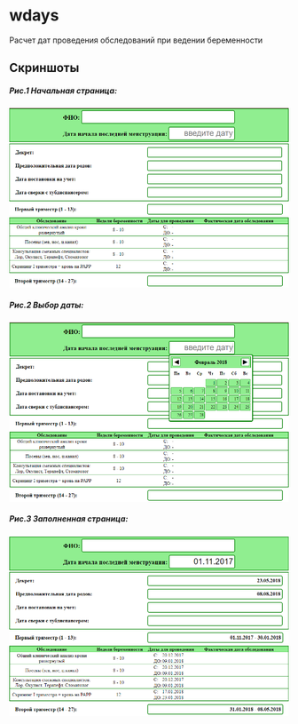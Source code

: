 # wdays
Расчет дат проведения обследований при ведении беременности

## Скриншоты
##### Рис.1 Начальная страница:
![Начальная страница](./screenshoots/interface.png "Начальная страница")
##### Рис.2 Выбор даты:
![Выбор даты](./screenshoots/datepicker.png "Выбор даты")
##### Рис.3 Заполненная страница:
![Заполненная страница](./screenshoots/dates.png "Заполненная страница")